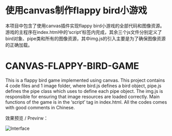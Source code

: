 # 使用canvas制作flappy bird小游戏

本项目中包含了使用canvas插件实现flappy bird小游戏的全部代码和图像资源。游戏的主程序在index.html中的‘script’标签内完成，其余三个js文件分别定义了bird对象、pipe类和所有的图像资源，其中img.js的引入主要是为了确保图像资源的正确加载。

# CANVAS-FLAPPY-BIRD-GAME

This is a flappy bird game implemented using canvas. This project contains 4 code files and 1 image folder, where bird.js defines a bird object, pipe.js defines the pipe class which uses to define each pipe object. The img.js is responsible for ensuring that image resources are loaded correctly. Main functions of the game is in the ‘script’ tag in index.html. All the codes comes with good comments in Chinese.

效果预览 / Previrw：

![Interface](https://gitee.com/DesWudio/canvas-flappy-bird-game-main/raw/master/preview.gif)
